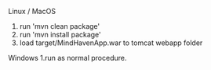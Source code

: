 Linux / MacOS
1. run 'mvn clean package'
2. run 'mvn install package'
3. load target/MindHavenApp.war to tomcat webapp folder

Windows 
1.run as normal procedure.
